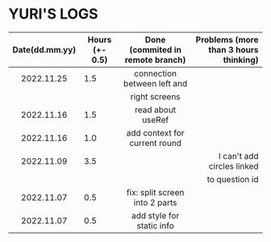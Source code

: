 # YURI'S LOGS

| Date(dd.mm.yy) | Hours (+- 0.5) | Done (commited in remote branch) | Problems (more than 3 hours thinking) |
| :------------: | -------------- | :------------------------------: | ------------------------------------: |
|   2022.11.25   | 1.5            | connection between left and      |                                       |
|                |                | right screens                    |                                       |
|   2022.11.16   | 1.5            | read about useRef                |                                       |
|   2022.11.16   | 1.0            | add context for current round    |                                       | 
|   2022.11.09   | 3.5            |                                  | I can't add circles linked            | 
|                |                |                                  | to question id                        |
|   2022.11.07   | 0.5            | fix: split screen into 2 parts   |                                       |
|   2022.11.07   | 0.5            | add style for static info        |                                       |
